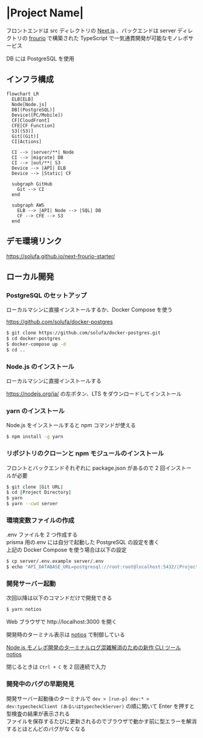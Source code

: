 # |Project Name|

フロントエンドは src ディレクトリの [Next.js](https://nextjs.org/) 、バックエンドは server ディレクトリの [frourio](https://frourio.com/) で構築された TypeScript で一気通貫開発が可能なモノレポサービス

DB には PostgreSQL を使用

## インフラ構成

```mermaid
flowchart LR
  ELB[ELB]
  Node[Node.js]
  DB[(PostgreSQL)]
  Device([PC/Mobile])
  CF[CloudFront]
  CFE[CF Function]
  S3[(S3)]
  Git[(Git)]
  CI[Actions]

  CI --> |server/**| Node
  CI --> |migrate| DB
  CI --> |out/**| S3
  Device --> |API| ELB
  Device --> |Static| CF

  subgraph GitHub
    Git --> CI
  end

  subgraph AWS
    ELB --> |API| Node --> |SQL| DB
    CF --> CFE --> S3
  end
```

## デモ環境リンク

https://solufa.github.io/next-frourio-starter/

## ローカル開発

### PostgreSQL のセットアップ

ローカルマシンに直接インストールするか、Docker Compose を使う

https://github.com/solufa/docker-postgres

```sh
$ git clone https://github.com/solufa/docker-postgres.git
$ cd docker-postgres
$ docker-compose up -d
$ cd ..
```

### Node.js のインストール

ローカルマシンに直接インストールする

https://nodejs.org/ja/ の左ボタン、LTS をダウンロードしてインストール

### yarn のインストール

Node.js をインストールすると npm コマンドが使える

```sh
$ npm install -g yarn
```

### リポジトリのクローンと npm モジュールのインストール

フロントとバックエンドそれぞれに package.json があるので 2 回インストールが必要

```sh
$ git clone |Git URL|
$ cd |Project Directory|
$ yarn
$ yarn --cwd server
```

### 環境変数ファイルの作成

.env ファイルを 2 つ作成する  
prisma 用の.env には自分で起動した PostgreSQL の設定を書く  
上記の Docker Compose を使う場合は以下の設定

```sh
$ cp server/.env.example server/.env
$ echo "API_DATABASE_URL=postgresql://root:root@localhost:5432/|Project Name|" >> server/prisma/.env
```

### 開発サーバー起動

次回以降は以下のコマンドだけで開発できる

```sh
$ yarn notios
```

Web ブラウザで http://localhost:3000 を開く

開発時のターミナル表示は [notios](https://github.com/frouriojs/notios) で制御している

[Node.js モノレポ開発のターミナルログ混雑解消のための新作 CLI ツール notios](https://zenn.dev/luma/articles/nodejs-new-cli-tool-notios)

閉じるときは `Ctrl + C` を 2 回連続で入力

### 開発中のバグの早期発見

開発サーバー起動後のターミナルで `dev > [run-p] dev:* > dev:typecheckClient (あるいはtypecheckServer)` の順に開いて Enter を押すと型検査の結果が表示される  
ファイルを保存するたびに更新されるのでブラウザで動かす前に型エラーを解消するとほとんどのバグがなくなる
